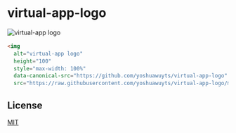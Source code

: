 # virtual-app-logo
<img
  alt="virtual-app logo"
  height="100"
  style="max-width: 100%"
  data-canonical-src="https://github.com/yoshuawuyts/virtual-app-logo"
  src="./512.png">

```html
<img
  alt="virtual-app logo"
  height="100"
  style="max-width: 100%"
  data-canonical-src="https://github.com/yoshuawuyts/virtual-app-logo"
  src="https://raw.githubusercontent.com/yoshuawuyts/virtual-app-logo/master/512.png">
```

## License
[MIT](https://tldrlegal.com/license/mit-license)
